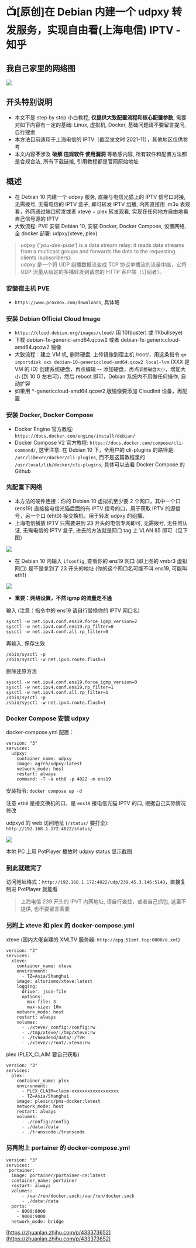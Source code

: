 # 📺[原创]在 Debian 内建一个 udpxy 转发服务，实现自由看(上海电信) IPTV - 知乎
## 我自己家里的网络图

![](https://github.com/gkeo/img/blob/main/2022/2022-6-29%2014-53-08/9ab6b9ec-6dcf-415a-b779-ee0603ac5e10.jpeg?raw=true)

## 开头特别说明

-   本文不是 step by step 小白教程, **仅提供大致配置流程和核心配置参数**, 需要对如下内容有一定的基础: Linux, 虚拟机, Docker, 基础问题请不要留言提问, 自行搜索
-   本方法目前适用于上海电信的 IPTV（截至发文时 2021-11），其他地区仅供参考
-   本文内容**不**涉及 **破解 违规软件 使用漏洞** 等敏感内容, 所有软件和配置方法都是合规合法, 所有下载链接, 引用教程都是官网原始地址

## 概述

-   在 Debian 10 内建一个 udpxy 服务, 直接与电信光猫上的 IPTV 信号口对接, 无需拨号, 无需电信的 IPTV 盒子, 即可转发 IPTV 组播, 内网直接用 .m3u 表观看，外网通过端口转发或者 xteve + plex 转发观看, 实现在任何地方自由地看自己信号源的 IPTV
-   大致流程: PVE 安装 Debian 10, 安装 Docker, Docker Compose, 设置网络, 全 docker 部署: udpxy(xteve, plex)

> udpxy (_'you-dee-pixie'_) is a data stream relay: it reads data streams from a multicast groups and forwards the data to the requesting clients (subscribers).  
> udpxy 是一个将 UDP 组播数据流变成 TCP 协议单播流的流量中继，它将 UDP 流量从给定的多播转发到请求的 HTTP 客户端（订阅者）。

### 安装宿主机 PVE

-   `https://www.proxmox.com/downloads`, 具体略

### 安装 Debian Official Cloud Image

-   `https://cloud.debian.org/images/cloud/` 用 10(buster) 或 11(bullseye)
-   下载 debian-1x-generic-amd64.qcow2 或者 debian-1x-genericcloud-amd64.qcow2 镜像
-   大致流程：建立 VM 机, 删除硬盘, 上传镜像到宿主机 /root/，用这条指令 `qm importdisk xxx debian-10-genericcloud-amd64.qcow2 local-lvm` (XXX 是 VM 的 ID) 创建系统硬盘，再点编辑 -- 添加硬盘，再点`调整磁盘大小`，增加大小 (到 10 G 左右可)，然后 reboot 即可，Debian 系统内不用做任何操作, 自动扩容
-   如果用 \*-genericcloud-amd64.qcow2 版镜像要添加 CloudInit 设备，再配置

### 安装 Docker, Docker Compose

-   Docker Engine 官方教程: `https://docs.docker.com/engine/install/debian/`
-   Docker Compose V2 官方教程: `https://docs.docker.com/compose/cli-command/`, 这里注意: 在 Debian 10 下，全用户的 cli-plugins 的路径是: `/usr/libexec/docker/cli-plugins`, 而不是这篇教程里的 `/usr/local/lib/docker/cli-plugins`, 具体可以去看 Docker Compose 的 Github

### 先配置下网络

-   本方法的硬件连接：你的 Debian 10 虚拟机至少要 2 个网口，其中一个口 (ens19) 直接接电信光猫后面的有 IPTV 信号的口，用于获取 IPTV 的源信号，另一个口 (eht0) 接交换机，用于转发 udpxy 的组播。
-   上海电信播放 IPTV 只需要进到 23 开头的电信专网即可, 无需拨号, 无任何认证, 无需电信的 IPTV 盒子, 进去的方法就是网口 tag 上 VLAN 85 即可（见下图）

![](https://github.com/gkeo/img/blob/main/2022/2022-6-29%2014-53-08/3c04bce2-d0d9-4617-807c-b04f85d04083.jpeg?raw=true)

-   在 Debian 10 内输入 `ifconfig`, 查看你的 ens19 网口 (即上图的 vmbr3 虚拟网口) 是不是拿到了 23 开头的地址 (你的这个网口名可能不叫 ens19, 可能叫 eth1)

![](https://github.com/gkeo/img/blob/main/2022/2022-6-29%2014-53-08/b23db0d4-971c-43c6-9ef4-4d72c7f3195b.jpeg?raw=true)

-   **重要：网络设置，不然 igmp 的流量走不通**

输入 (注意：指令中的 ens19 请自行替换你的 IPTV 网口名)

```text
sysctl -w net.ipv4.conf.ens19.force_igmp_version=2
sysctl -w net.ipv4.conf.ens19.rp_filter=0
sysctl -w net.ipv4.conf.all.rp_filter=0
```

再输入, 保存生效

```text
/sbin/sysctl -p
/sbin/sysctl -w net.ipv4.route.flush=1
```

删除还原方法

```text
sysctl -w net.ipv4.conf.ens19.force_igmp_version=0
sysctl -w net.ipv4.conf.ens19.rp_filter=1
sysctl -w net.ipv4.conf.all.rp_filter=1
/sbin/sysctl -p
/sbin/sysctl -w net.ipv4.route.flush=1
```

### Docker Compose 安装 udpxy

docker-compose.yml 配置：

```text
version: "3"
services:
  udpxy:
    container_name: udpxy
    image: agrrh/udpxy:latest
    network_mode: host
    restart: always
    command: -T -a eth0 -p 4022 -m ens19
```

安装指令: `docker compose up -d`

注意 `eth0` 是接交换机的口，是 `ens19` 接电信光猫 IPTV 的口, 根据自己实际情况修改

udpxyd 的 web 访问地址 (`/status/` 要打全): `http://192.168.1.172:4022/status/`

![](https://github.com/gkeo/img/blob/main/2022/2022-6-29%2014-53-08/44822f06-444d-480e-9afc-b0f7fb53ae70.jpeg?raw=true)

本地 PC 上用 PotPlayer 播放时 udpxy status 显示截图

### 到此就建完了

访问地址格式：`http://192.168.1.172:4022/udp/239.45.3.146:5140`，直接复制进 PotPlayer 就能看

> 上海电信 239 开头的 IPVT 内网地址, 请自行查找，或者自己抓包, 这里不提供, 也不要留言索要

### 另附上 xteve 和 plex 的 docker-compose.yml

xteve (国内大佬自建的 XMLTV 服务器: `http://epg.51zmt.top:8000/e.xml`)

```text
version: "3"
services:
  xteve:
    container_name: xteve
    environment:
      - TZ=Asia/Shanghai
    image: alturismo/xteve:latest
    logging:
      driver: json-file
      options:
        max-file: 3
        max-size: 10m
    network_mode: host
    restart: always
    volumes:
      - ./xteve/_config:/config:rw
      - ./tmp/xteve/:/tmp/xteve:rw
      - ./tvheadend/data/:/TVH
      - ./xteve/:/root/.xteve:rw
```

plex (PLEX_CLAIM 要自己获取)

```text
version: "3"
services:
  plex:
    container_name: plex
    environment:
      - PLEX_CLAIM=claim-xxxxxxxxxxxxxxxxxx
      - TZ=Asia/Shanghai
    image: plexinc/pms-docker:latest
    network_mode: host
    restart: always
    volumes:
      - ./config:/config
      - ./data:/data
      - ./transcode:/transcode
```

### 另再附上 portainer 的 docker-compose.yml

```text
version: "3"
services:
 portainer:
  image: portainer/portainer-ce:latest
  container_name: portainer
  restart: always
  volumes:
      - /var/run/docker.sock:/var/run/docker.sock
      - ./data:/data
  ports:
    - 8000:8000
    - 9000:9000
  network_mode: bridge
```

 [https://zhuanlan.zhihu.com/p/433373652](https://zhuanlan.zhihu.com/p/433373652)
